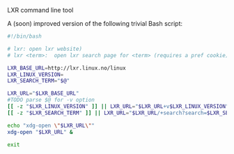 LXR command line tool

A (soon) improved version of the following trivial Bash script:

```` bash
#!/bin/bash

# lxr: open lxr website)
# lxr <term>:  open lxr search page for <term> (requires a pref cookie)

LXR_BASE_URL=http://lxr.linux.no/linux
LXR_LINUX_VERSION=
LXR_SEARCH_TERM="$@"

LXR_URL="$LXR_BASE_URL"
#TODO parse $@ for -v option
[[ -z "$LXR_LINUX_VERSION" ]] || LXR_URL="$LXR_URL+v$LXR_LINUX_VERSION"
[[ -z "$LXR_SEARCH_TERM" ]] || LXR_URL="$LXR_URL/+search?search=$LXR_SEARCH_TERM"

echo "xdg-open \"$LXR_URL\""
xdg-open "$LXR_URL" &

exit
````
